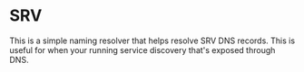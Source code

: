 SRV
===

This is a simple naming resolver that helps resolve SRV DNS records. This is
useful for when your running service discovery that's exposed through DNS.